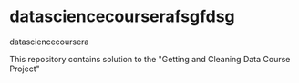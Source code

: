 # datasciencecourserafsgfdsg
datasciencecoursera

This repository contains solution to the "Getting and Cleaning Data Course Project" 
